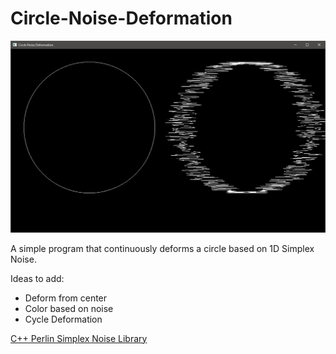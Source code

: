 # Circle-Noise-Deformation

![alt text](/Screenshot.png "screenshot1")

A simple program that continuously deforms a circle based on 1D Simplex Noise.

Ideas to add:
- Deform from center
- Color based on noise
- Cycle Deformation

[C++ Perlin Simplex Noise Library](https://github.com/SRombauts/SimplexNoise)
